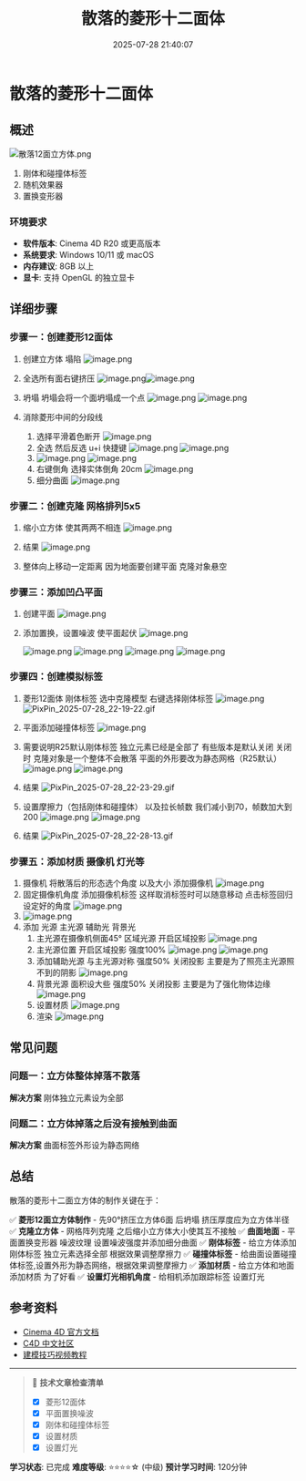 ﻿---
title: 散落的菱形十二面体
date: 2025-07-28 21:40:07
tags:
  - C4D
categories:
  - 技术分享
  - C4D
cover: http://img.upoorcake.cn/upoorcake/202507282146009.jpg
description:
---

# 散落的菱形十二面体

## 概述

![散落12面立方体.png](http://img.upoorcake.cn/upoorcake/202507282148063.png)

1. 刚体和碰撞体标签
2. 随机效果器
3. 置换变形器
### 环境要求
- **软件版本**: Cinema 4D R20 或更高版本
- **系统要求**: Windows 10/11 或 macOS
- **内存建议**: 8GB 以上
- **显卡**: 支持 OpenGL 的独立显卡

## 详细步骤

### 步骤一：创建菱形12面体

1. 创建立方体 塌陷
	![image.png](http://img.upoorcake.cn/upoorcake/202507282152261.png)

2. 全选所有面右键挤压
	![image.png](http://img.upoorcake.cn/upoorcake/202507282154791.png)![image.png](http://img.upoorcake.cn/upoorcake/202507282155011.png)
3. 坍塌 坍塌会将一个面坍塌成一个点
	![image.png](http://img.upoorcake.cn/upoorcake/202507282155766.png)
	![image.png](http://img.upoorcake.cn/upoorcake/202507282156812.png)
4. 消除菱形中间的分段线
	1. 选择平滑着色断开
		![image.png](http://img.upoorcake.cn/upoorcake/202507282200789.png)
	2. 全选 然后反选 u+i 快捷键
		![image.png](http://img.upoorcake.cn/upoorcake/202507282201710.png)
		![image.png](http://img.upoorcake.cn/upoorcake/202507282201455.png)
	3. ![image.png](http://img.upoorcake.cn/upoorcake/202507282202866.png)
		![image.png](http://img.upoorcake.cn/upoorcake/202507282203403.png)
	4. 右键倒角 选择实体倒角 20cm
		![image.png](http://img.upoorcake.cn/upoorcake/202507282206296.png)
	5. 细分曲面
		![image.png](http://img.upoorcake.cn/upoorcake/202507282207372.png)

### 步骤二：创建克隆 网格排列5x5

1. 缩小立方体 使其两两不相连
	![image.png](http://img.upoorcake.cn/upoorcake/202507282210419.png)
2. 结果
	![image.png](http://img.upoorcake.cn/upoorcake/202507282210377.png)


3. 整体向上移动一定距离 因为地面要创建平面 克隆对象悬空


### 步骤三：添加凹凸平面 

1. 创建平面
	![image.png](http://img.upoorcake.cn/upoorcake/202507282212880.png)
2. 添加置换，设置噪波 使平面起伏
	![image.png](http://img.upoorcake.cn/upoorcake/202507282215385.png)

	![image.png](http://img.upoorcake.cn/upoorcake/202507282215276.png)
	![image.png](http://img.upoorcake.cn/upoorcake/202507282215185.png)
	![image.png](http://img.upoorcake.cn/upoorcake/202507282216793.png)
	![image.png](http://img.upoorcake.cn/upoorcake/202507282216189.png)
### 步骤四：创建模拟标签

1. 菱形12面体 刚体标签 选中克隆模型 右键选择刚体标签
	![image.png](http://img.upoorcake.cn/upoorcake/202507282218119.png)
	![PixPin_2025-07-28_22-19-22.gif](http://img.upoorcake.cn/upoorcake/202507282219687.gif)
2. 平面添加碰撞体标签
	![image.png](http://img.upoorcake.cn/upoorcake/202507282220379.png)
3. 需要说明R25默认刚体标签 独立元素已经是全部了 有些版本是默认关闭 关闭时 克隆对象是一个整体不会散落 平面的外形要改为静态网格（R25默认）
	![image.png](http://img.upoorcake.cn/upoorcake/202507282222039.png)
	![image.png](http://img.upoorcake.cn/upoorcake/202507282230090.png)

4. 结果
	![PixPin_2025-07-28_22-23-29.gif](http://img.upoorcake.cn/upoorcake/202507282223824.gif)
5. 设置摩擦力（包括刚体和碰撞体） 以及拉长帧数  我们减小到70，帧数加大到200
	![image.png](http://img.upoorcake.cn/upoorcake/202507282226233.png)
	![image.png](http://img.upoorcake.cn/upoorcake/202507282227725.png)
6. 结果
	![PixPin_2025-07-28_22-28-13.gif](http://img.upoorcake.cn/upoorcake/202507282228447.gif)
### 步骤五：添加材质 摄像机 灯光等

1. 摄像机  将散落后的形态选个角度 以及大小 添加摄像机
	![image.png](http://img.upoorcake.cn/upoorcake/202507282236623.png)
2. 固定摄像机角度 添加摄像机标签  这样取消标签时可以随意移动 点击标签回归设定好的角度
	![image.png](http://img.upoorcake.cn/upoorcake/202507282238942.png)
3. ![image.png](http://img.upoorcake.cn/upoorcake/202507282239158.png)
4. 添加 光源  主光源 辅助光 背景光 
	1. 主光源在摄像机侧面45° 区域光源 开启区域投影
		![image.png](http://img.upoorcake.cn/upoorcake/202507282240891.png)
	2.  主光源位置  开启区域投影 强度100%
		![image.png](http://img.upoorcake.cn/upoorcake/202507282242725.png)
		![image.png](http://img.upoorcake.cn/upoorcake/202507282243790.png)
	3. 添加辅助光源 与主光源对称 强度50% 关闭投影  主要是为了照亮主光源照不到的阴影
		![image.png](http://img.upoorcake.cn/upoorcake/202507282246075.png)
	4. 背景光源  面积设大些  强度50% 关闭投影 主要是为了强化物体边缘
		![image.png](http://img.upoorcake.cn/upoorcake/202507282249133.png)
	5. 设置材质 
		![image.png](http://img.upoorcake.cn/upoorcake/202507282250410.png)
	6. 渲染
		![image.png](http://img.upoorcake.cn/upoorcake/202507282252227.png)

## 常见问题

### 问题一：立方体整体掉落不散落 


**解决方案** 刚体独立元素设为全部

### 问题二：立方体掉落之后没有接触到曲面


**解决方案** 曲面标签外形设为静态网络

## 总结

散落的菱形十二面立方体的制作关键在于：

✅ **菱形12面立方体制作** - 先90°挤压立方体6面 后坍塌 挤压厚度应为立方体半径 
✅ **克隆立方体** - 网格阵列克隆 之后缩小立方体大小使其互不接触 
✅ **曲面地面** - 平面置换变形器 噪波纹理 设置噪波强度并添加细分曲面
✅ **刚体标签** - 给立方体添加刚体标签 独立元素选择全部 根据效果调整摩擦力
✅ **碰撞体标签** - 给曲面设置碰撞体标签,设置外形为静态网络，根据效果调整摩擦力
✅ **添加材质** -  给立方体和地面添加材质 为了好看
✅ **设置灯光相机角度** -  给相机添加跟踪标签 设置灯光



## 参考资料

- [Cinema 4D 官方文档](https://help.maxon.net/)
- [C4D 中文社区](https://c4dsky.com/)
- [建模技巧视频教程](https://www.bilibili.com/video/BV1FV411d7bJ/)

---

> 📝 **技术文章检查清单**
> - [x] 菱形12面体
> - [x] 平面置换噪波
> - [x] 刚体和碰撞体标签
> - [x] 设置材质
> - [x] 设置灯光

**学习状态**: 已完成
**难度等级**: ⭐⭐⭐⭐☆ (中级)
**预计学习时间**: 120分钟

